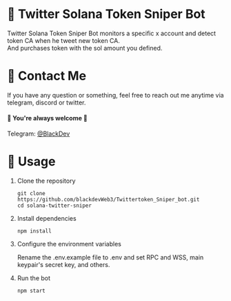 # 🤖 Twitter Solana Token Sniper Bot

Twitter Solana Token Sniper Bot monitors a specific x account and detect token CA when he tweet new token CA.
<br>
And purchases token with the sol amount you defined.

# 💬 Contact Me

If you have any question or something, feel free to reach out me anytime via telegram, discord or twitter.
<br>
#### 🌹 You're always welcome 🌹

Telegram: [@BlackDev](https://t.me/blackdevWeb3) <br>


# 👀 Usage
1. Clone the repository

    ```
    git clone https://github.com/blackdevWeb3/Twittertoken_Sniper_bot.git
    cd solana-twitter-sniper
    ```
2. Install dependencies

    ```
    npm install
    ```
3. Configure the environment variables

    Rename the .env.example file to .env and set RPC and WSS, main keypair's secret key, and others.

4. Run the bot

    ```
    npm start
    ```
